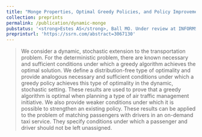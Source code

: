 ```yaml
---
title: "Monge Properties, Optimal Greedy Policies, and Policy Improvement for the Dynamic Stochastic Transportation Problem"
collection: preprints
permalink: /publication/dynamic-monge
pubstatus: '<strong>Estes AS</strong>, Ball MO. Under review at INFORMS Journal on Computing (first revision; major revision).'
preprinturl: 'https://ssrn.com/abstract=3067130'
---
```

> We consider a dynamic, stochastic extension to the transportation problem. For the deterministic problem, there are known necessary and sufficient conditions under which a greedy algorithm achieves the optimal solution. We define a distribution-free type of optimality and provide analogous necessary and sufficient conditions under which a greedy policy achieves this type of optimality in the dynamic, stochastic setting. These results are used to prove that a greedy algorithm is optimal when planning a type of air traffic management initiative. We also provide weaker conditions under which it is possible to strengthen an existing policy. These results can be applied to the problem of matching passengers with drivers in an on-demand taxi service. They specify conditions under which a passenger and driver should not be left unassigned.

